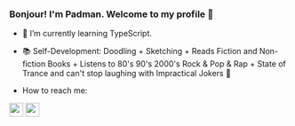### Bonjour! I'm Padman. Welcome to my profile 🥳
- 🌱 I’m currently learning TypeScript.
- 📚 Self-Development: Doodling + Sketching + Reads Fiction and Non-fiction Books + Listens to 80's 90's 2000's Rock & Pop & Rap + State of Trance and can't stop laughing with Impractical Jokers 🤣

- How to reach me:

[<img height="25" src="https://img.shields.io/badge/linkedin-blue.svg?&style=flat&logo=linkedin&logoColor=white" />][LinkedIn]
[<img height="25" src="https://img.shields.io/badge/gmail-c14438?&style=flat&logo=gmail&logoColor=white">][gmail] 

[Linkedin]: https://www.linkedin.com/in/padman-selvamanickam
[gmail]: mailto:endlessgalaxy15@gmail.com
<!--
**Padman83/Padman83** is a ✨ _special_ ✨ repository because its `README.md` (this file) appears on your GitHub profile.

Here are some ideas to get you started:

- 🔭 I’m currently working on ...
- 🌱 I’m currently learning ...
- 👯 I’m looking to collaborate on ...
- 🤔 I’m looking for help with ...
- 💬 Ask me about ...
- 📫 How to reach me: ...
- 😄 Pronouns: ...
- ⚡ Fun fact: ...
-->
